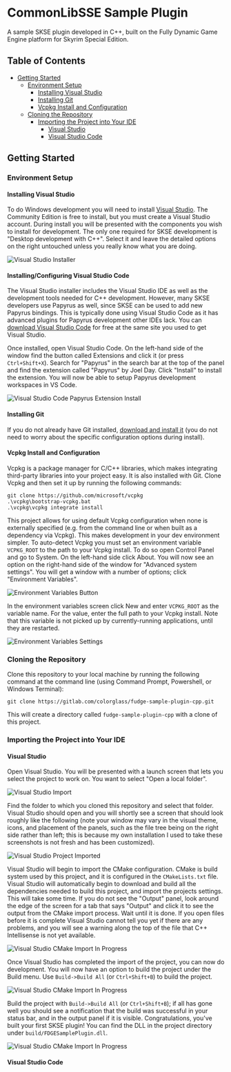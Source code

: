 # CommonLibSSE Sample Plugin
A sample SKSE plugin developed in C++, built on the Fully Dynamic Game Engine platform for Skyrim Special Edition.

## Table of Contents
* [Getting Started](#getting-started)
  * [Environment Setup](#environment-setup)
    * [Installing Visual Studio](#installing-visual-studio)
    * [Installing Git](#installing-git)
    * [Vcpkg Install and Configuration](#vcpkg-install-and-configuration)
  * [Cloning the Repository](#cloning-the-repository)
    * [Importing the Project into Your IDE](#importing-the-project-into-your-ide)
      * [Visual Studio](#visual-studio)
      * [Visual Studio Code](#visual-studio-code)

## Getting Started
### Environment Setup
#### Installing Visual Studio
To do Windows development you will need to install [Visual Studio](https://visualstudio.microsoft.com/). The Community
Edition is free to install, but you must create a Visual Studio account. During install you will be presented with
the components you wish to install for development. The only one required for SKSE development is "Desktop development
with C++". Select it and leave the detailed options on the right untouched unless you really know what you are doing.

![Visual Studio Installer](docs/visual-studio-install.png)

#### Installing/Configuring Visual Studio Code
The Visual Studio installer includes the Visual Studio IDE as well as the development tools needed for C++ development.
However, many SKSE developers use Papyrus as well, since SKSE can be used to add new Papyrus bindings. This is typically
done using Visual Studio Code as it has advanced plugins for Papyrus development other IDEs lack. You can [download
Visual Studio Code](https://visualstudio.microsoft.com/) for free at the same site you used to get Visual Studio.

Once installed, open Visual Studio Code. On the left-hand side of the window find the button called Extensions and click
it (or press `Ctrl+Shift+X`). Search for "Papyrus" in the search bar at the top of the panel and find the extension
called "Papyrus" by Joel Day. Click "Install" to install the extension. You will now be able to setup Papyrus
development workspaces in VS Code.

![Visual Studio Code Papyrus Extension Install](docs/vscode-papyrus-install.png)

#### Installing Git
If you do not already have Git installed, [download and install it](https://gitforwindows.org/) (you do not need to
worry about the specific configuration options during install).

#### Vcpkg Install and Configuration
Vcpkg is a package manager for C/C++ libraries, which makes integrating third-party libraries into your project easy. It
is also installed with Git. Clone Vcpkg and then set it up by running the following commands:

```commandline
git clone https://github.com/microsoft/vcpkg
.\vcpkg\bootstrap-vcpkg.bat
.\vcpkg\vcpkg integrate install
```

This project allows for using default Vcpkg configuration when none is externally specified (e.g. from the command line
or when built as a dependency via Vcpkg). This makes development in your dev environment simpler. To auto-detect Vcpkg
you must set an environment variable `VCPKG_ROOT` to the path to your Vcpkg install. To do so open Control Panel and
go to System. On the left-hand side click About. You will now see an option on the right-hand side of the window for
"Advanced system settings". You will get a window with a number of options; click "Environment Variables".

![Environment Variables Button](docs/vcpkg-system-properties.png)

In the environment variables screen click New and enter `VCPKG_ROOT` as the variable name. For the value, enter the full
path to your Vcpkg install. Note that this variable is not picked up by currently-running applications, until they are
restarted.

![Environment Variables Settings](docs/vcpkg-env.png)

### Cloning the Repository
Clone this repository to your local machine by running
the following command at the command line (using Command Prompt, Powershell, or Windows Terminal):

```commandline
git clone https://gitlab.com/colorglass/fudge-sample-plugin-cpp.git
```

This will create a directory called `fudge-sample-plugin-cpp` with a clone of this project.

### Importing the Project into Your IDE
#### Visual Studio
Open Visual Studio. You will be presented with a launch screen that lets you select the project to work on. You want to
select "Open a local folder".

![Visual Studio Import](docs/visual-studio-import-folder.png)

Find the folder to which you cloned this repository and select that folder. Visual Studio should open and you will
shortly see a screen that should look roughly like the following (note your window may vary in the visual theme, icons,
and placement of the panels, such as the file tree being on the right side rather than left; this is because my own
installation I used to take these screenshots is not fresh and has been customized).

![Visual Studio Project Imported](docs/visual-studio-freshly-imported.png)

Visual Studio will begin to import the CMake configuration. CMake is build system used by this project, and it is
configured in the `CMakeLists.txt` file. Visual Studio will automatically begin to download and build all the
dependencies needed to build this project, and import the projects settings. This will take some time. If you do not
see the "Output" panel, look around the edge of the screen for a tab that says "Output" and click it to see the output
from the CMake import process. Wait until it is done. If you open files before it is complete Visual Studio cannot tell
you yet if there are any problems, and you will see a warning along the top of the file that C++ Intellisense is not yet
available.

![Visual Studio CMake Import In Progress](docs/visual-studio-cmake-processing.png)

Once Visual Studio has completed the import of the project, you can now do development. You will now have an option to
build the project under the Build menu. Use `Build->Build All` (or `Ctrl+Shift+B`) to build the project.

![Visual Studio CMake Import In Progress](docs/visual-studio-cmake-success.png)

Build the project with `Build->Build All` (or `Ctrl+Shift+B`); if all has gone well you should see a notification that
the build was successful in your status bar, and in the output panel if it is visible. Congratulations, you've built
your first SKSE plugin! You can find the DLL in the project directory under `build/FDGESamplePlugin.dll`.

![Visual Studio CMake Import In Progress](docs/visual-studio-build-success.png)

#### Visual Studio Code

